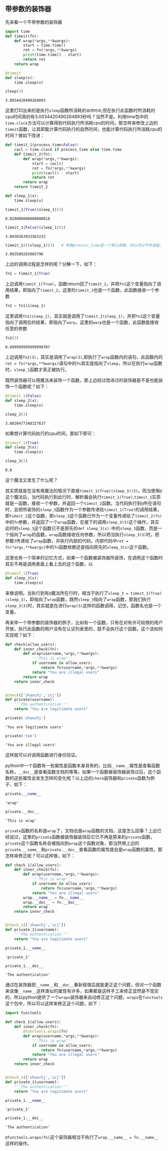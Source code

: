 
## 带参数的装饰器

先来看一个不带参数的装饰器


```python
import time
def timeit(fn):
    def wrap(*args,**kwargs):
        start = time.time()
        ret = fn(*args,**kwargs)
        print(time.time() - start)
        return ret
    return wrap

@timeit
def sleep(x):
    time.sleep(x)
```


```python
sleep(3)
```

    3.0034420490264893


这里打印出来的是执行`sleep`函数所消耗的`自然时间`,但在执行此函数时所消耗的cpu时间真的有3.0034420490264893秒吗？当然不是。利用time包中的`time.clock`方法可以计算得到代码执行所消耗cpu的时间，那怎样来修改上边的`timeit`函数，让其即能计算代码执行的自然时间，也能计算代码执行所消耗cpu的时间？做如下改进：


```python
def timeit_1(process_time=False):
    cacl = time.clock if process_time else time.time
    def timeit_2(fn):
        def wrap(*args,**kwargs):
            start = cacl()
            ret = fn(*args,**kwargs)
            print(cacl() - start)
            return ret
        return wrap
    return timeit_2

def sleep_1(x):
    time.sleep(x)
```


```python
timeit_1(True)(sleep_1)(3)
```

    0.020000000000000018



```python
timeit_1(False)(sleep_1)(3)
```

    3.0038363933563232



```python
timeit_1()(sleep_1)(3)   # 参数process_time是一个默认参数，所以可以不传递值，默认为False
```

    3.003509283065796


上边的调用过程是怎样的呢？分解一下，如下：


```python
fn1 = timeit_1(True)
```

上边调用`timeit_1(True)`，函数return回了`timeit_2`，并把`fn1`这个变量指向了调用结果，即指向了`timeit_2`，这里的`timeit_2`也是一个函数，此函数接收一个参数


```python
fn2 = fn1(sleep_1)
```

这里调用`fn1(sleep_1)`，其实就是调用了`timeit_2(sleep_1)`，并把`fn2`这个变量指向了调用后的结果，即指向了`warp`，这里的`warp`也是一个函数，此函数能接收任意的参数


```python
fn2(3)
```

    0.009999999999999787


上边调用`fn2(3)`，其实是调用了`wrap(3)`,即执行了`wrap`函数内的语句，此函数内的`ret = fn(*args,**kwargs)`语句中的`fn`其实是指向了`sleep`，所以在执行`wrap`函数时，`sleep_1`函数才真正被执行。

既然装饰器可以用魔法来装饰一个函数，那上边经过改进过的装饰器是不是也能装饰一个函数呢？如下：


```python
@timeit_1(False)
def sleep_2(x):
    time.sleep(x)
```


```python
sleep_2(3)
```

    3.0039477348327637


如果想计算代码执行的cpu时间，那如下即可：


```python
@timeit_1(True)
def sleep_3(x):
    time.sleep(x)
```


```python
sleep_3(3)
```

    0.0


这个魔法又发生了什么呢？

其实质就是在没有用魔法的情况下直接`timeit_1(True)(sleep_3)(3)`。而当使用`@`这个魔法后，当代码执行到此行时，解析器会执行`timeit_1(True)`,`timeit_1`实质就是一函数，接收一个参数，并返回一个`timeit_2`函数。当代码执行到`@`所在语句时，会把所装饰的`sleep_3`函数作为一个参数传递给`timeit_1(True)`的调用结果，即`timeit_2`这个函数，即`sleep_3`这个函数已作为一个变量传递给了`timeit_2(fn)`中的`fn`参数，并返回了一个`wrap`函数，在接下的调用`sleep_3(3)`这个操作，其实此时的`sleep_3`这个函数已不是原先的`def sleep_3(x):`中的`sleep_3`函数，而是一个指向了`wrap`的函数，`wrap`函数接收任何参数，所以把当执行`sleep_3(3)`时，把参数`3`传递给了`wrap`函数，并执行内部的代码，内部代码中`ret = fn(*args,**kwargs)`中的`fn`函数依赖还是指向原先的`sleep_3(x)`这个函数。

这里也有一个简单的记忆方式，如果一个函数被装饰器所装饰，在调用这个函数时其实不再是调用表面上看上去的这个函数，以

```python
@timeit_1(True)
def sleep_3(x):
    time.sleep(x)
```
来做说明。当执行到有`@`魔法所在行时，相当于执行了`sleep_3 = timeit_1(True)(sleep_3)`，即指向了`wrap`函数，既然`sleep_3`指向了`wrap`函数，那我们执行`sleep_3(3)`时，其实就是在进行`wrap(3)`这样的函数调用，记住，函数名也是一个变量。

再来举一个带参数的装饰器的例子，比如有一个函数，只有在对有许可权限的用户开放，执行此函数的用户没有在认证列表里的，就不会执行这个函数。这个该如何实现呢？如下：


```python
def check(allow_users):
    def inner_check(fn):
        def wrap(username,*args,**kwargs):
            '''This is wrap'''
            if username in allow_users:
                return fn(username,*args,**kwargs)
            return "You are illegal users"
        return wrap
    return inner_check


@check(['zhaochj','zcj'])
def private(username):
    '''The authentication'''
    return "You are legitimate users"
```


```python
private('zhaochj')
```




    'You are legitimate users'




```python
private('tom')
```




    'You are illegal users'



这样就可以对调用函数进行身份验证。

python中一个函数有一些属性是函数本身具有的，比如`__name__`属性是查看函数名称，`__doc__`是查看函数文档的等等。如果一个函数被装饰器装饰过后，这个函数的这些属性会发生怎样的变化呢？以上边的`check`装饰器和`private`函数为例子，如下：


```python
private.__name__
```




    'wrap'




```python
private.__doc__
```




    'This is wrap'



`private`函数的名称是`wrap`了，文档也是`wrap`函数的文档，这是怎么回事？上边已经说过，这里的`private`函数被装饰器装饰后它已不再是原来的`private`函数，`private`这个函数名称会被指向到`wrap`这个函数对象，那当然用上边的`private.__name__`和`private.__doc__`查看函数的属性就会是`wrap`函数的属性。那怎样来修正呢？可以这样做，如下：


```python
def check_1(allow_users):
    def inner_check(fn):
        def wrap(username,*args,**kwargs):
            '''This is wrap'''
            if username in allow_users:
                return fn(username,*args,**kwargs)
            return "You are illegal users"
        wrap.__name__ = fn.__name__
        wrap.__doc__ = fn.__doc__
        return wrap
    return inner_check


@check_1(['zhaochj','zcj'])
def private_1(username):
    '''The authentication'''
    return "You are legitimate users"
```


```python
private_1.__name__
```




    'private_1'




```python
private_1.__doc__
```




    'The authentication'



通过在装饰器把`__name__`和`__doc__`重新赋值后就能更正这个问题，但对一个函数来说像`__name__`这样类似的属性有许多，如果都是这样手工来修正显然是不现实的，所以python提供了一个`wraps`装饰器来自动修正这个问题，`wraps`在`functools`这个包中，所以可以这样来修正这个问题，如下：


```python
import functools

def check_1(allow_users):
    def inner_check(fn):
        @functools.wraps(fn)
        def wrap(username,*args,**kwargs):
            '''This is wrap'''
            if username in allow_users:
                return fn(username,*args,**kwargs)
            return "You are illegal users"
        return wrap
    return inner_check


@check_1(['zhaochj','zcj'])
def private_1(username):
    '''The authentication'''
    return "You are legitimate users"
```


```python
private_1.__name__
```




    'private_1'




```python
private_1.__doc__
```




    'The authentication'



`@functools.wraps(fn)`这个装饰器相当于执行了`wrap.__name__ = fn.__name__`这样的操作。
